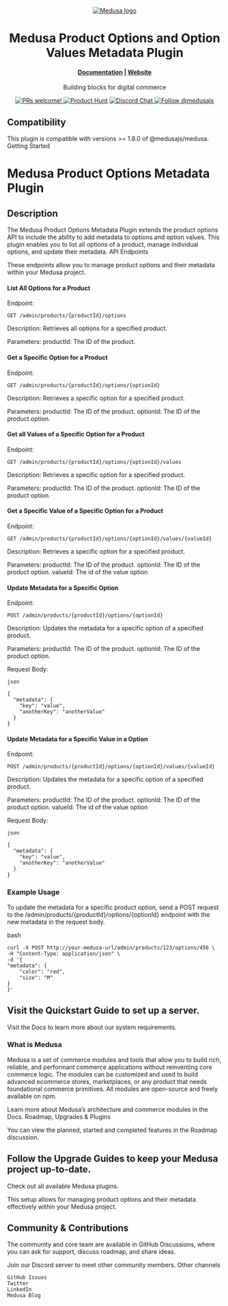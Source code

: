 <p align="center">
  <a href="https://www.medusajs.com">
  <picture>
    <source media="(prefers-color-scheme: dark)" srcset="https://user-images.githubusercontent.com/59018053/229103275-b5e482bb-4601-46e6-8142-244f531cebdb.svg">
    <source media="(prefers-color-scheme: light)" srcset="https://user-images.githubusercontent.com/59018053/229103726-e5b529a3-9b3f-4970-8a1f-c6af37f087bf.svg">
    <img alt="Medusa logo" src="https://user-images.githubusercontent.com/59018053/229103726-e5b529a3-9b3f-4970-8a1f-c6af37f087bf.svg">
    </picture>
  </a>
</p>
<h1 align="center">
  Medusa Product Options and Option Values Metadata Plugin
</h1>
<h4 align="center">
  <a href="https://docs.medusajs.com">Documentation</a> |
  <a href="https://www.medusajs.com">Website</a>
</h4>
<p align="center">
  Building blocks for digital commerce
</p>
<p align="center">
  <a href="https://github.com/medusajs/medusa/blob/master/CONTRIBUTING.md">
    <img src="https://img.shields.io/badge/PRs-welcome-brightgreen.svg?style=flat" alt="PRs welcome!" />
  </a>
    <a href="https://www.producthunt.com/posts/medusa"><img src="https://img.shields.io/badge/Product%20Hunt-%231%20Product%20of%20the%20Day-%23DA552E" alt="Product Hunt"></a>
  <a href="https://discord.gg/xpCwq3Kfn8">
    <img src="https://img.shields.io/badge/chat-on%20discord-7289DA.svg" alt="Discord Chat" />
  </a>
  <a href="https://twitter.com/intent/follow?screen_name=medusajs">
    <img src="https://img.shields.io/twitter/follow/medusajs.svg?label=Follow%20@medusajs" alt="Follow @medusajs" />
  </a>
</p>

## Compatibility

This plugin is compatible with versions >= 1.8.0 of @medusajs/medusa.
Getting Started

# Medusa Product Options Metadata Plugin

## Description

The Medusa Product Options Metadata Plugin extends the product options API to include the ability to add metadata to options and option values. This plugin enables you to list all options of a product, manage individual options, and update their metadata.
API Endpoints

These endpoints allow you to manage product options and their metadata within your Medusa project.

#### List All Options for a Product

Endpoint: 

	GET /admin/products/{productId}/options

Description: Retrieves all options for a specified product.

Parameters:
    productId: The ID of the product.

#### Get a Specific Option for a Product

Endpoint: 

	GET /admin/products/{productId}/options/{optionId}

Description: Retrieves a specific option for a specified product.

Parameters:
	productId: The ID of the product.
	optionId: The ID of the product option.

#### Get all Values of a Specific Option for a Product

Endpoint: 

	GET /admin/products/{productId}/options/{optionId}/values

Description: Retrieves a specific option for a specified product.

Parameters:
	productId: The ID of the product.
	optionId: The ID of the product option.



#### Get a Specific Value of a Specific Option for a Product

Endpoint: 

	GET /admin/products/{productId}/options/{optionId}/values/{valueId}

Description: Retrieves a specific option for a specified product.

Parameters:
	productId: The ID of the product.
	optionId: The ID of the product option.
	valueId: The id of the value option

#### Update Metadata for a Specific Option

Endpoint: 

	POST /admin/products/{productId}/options/{optionId}

Description: Updates the metadata for a specific option of a specified product.

Parameters:
        productId: The ID of the product.
        optionId: The ID of the product option.

Request Body:

    json

    {
      "metadata": {
        "key": "value",
        "anotherKey": "anotherValue"
      }
    }

#### Update Metadata for a Specific Value in a Option

Endpoint: 

	POST /admin/products/{productId}/options/{optionId}/values/{valueId}

Description: Updates the metadata for a specific option of a specified product.

Parameters:
        productId: The ID of the product.
        optionId: The ID of the product option.
		valueId: The id of the value option

Request Body:

    json

    {
      "metadata": {
        "key": "value",
        "anotherKey": "anotherValue"
      }
    }

### Example Usage

To update the metadata for a specific product option, send a POST request to the /admin/products/{productId}/options/{optionId} endpoint with the new metadata in the request body.

bash

	curl -X POST http://your-medusa-url/admin/products/123/options/456 \
	-H "Content-Type: application/json" \
	-d '{
	"metadata": {
		"color": "red",
		"size": "M"
	}
	}'


## Visit the Quickstart Guide to set up a server.

Visit the Docs to learn more about our system requirements.
### What is Medusa

Medusa is a set of commerce modules and tools that allow you to build rich, reliable, and performant commerce applications without reinventing core commerce logic. The modules can be customized and used to build advanced ecommerce stores, marketplaces, or any product that needs foundational commerce primitives. All modules are open-source and freely available on npm.

Learn more about Medusa’s architecture and commerce modules in the Docs.
Roadmap, Upgrades & Plugins

You can view the planned, started and completed features in the Roadmap discussion.

## Follow the Upgrade Guides to keep your Medusa project up-to-date.

Check out all available Medusa plugins.

This setup allows for managing product options and their metadata effectively within your Medusa project.

## Community & Contributions

The community and core team are available in GitHub Discussions, where you can ask for support, discuss roadmap, and share ideas.

Join our Discord server to meet other community members.
Other channels

    GitHub Issues
    Twitter
    LinkedIn
    Medusa Blog